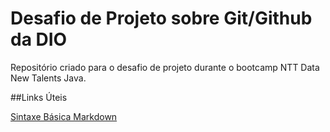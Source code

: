 # Desafio de Projeto sobre Git/Github da DIO
Repositório criado para o desafio de projeto durante o bootcamp NTT Data New Talents Java.

##Links Úteis

[Sintaxe Básica Markdown](https://www.markdownguide.org/basic-syntax/)
